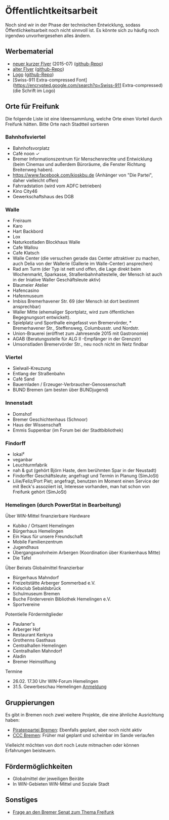 # Öffentlichtkeitsarbeit
Noch sind wir in der Phase der technischen Entwicklung, sodass Öffentlichkeitsarbeit noch nicht sinnvoll ist. Es könnte sich zu häufig noch irgendwo unvorhergesehen alles ändern.

## Werbematerial

* [neuer kurzer Flyer](https://github.com/FreifunkBremen/flyer/raw/short/flyer_short.pdf) (2015-07) ([github-Repo](https://github.com/FreifunkBremen/flyer/tree/short))
* [alter Flyer](https://github.com/FreifunkBremen/flyer/blob/gh-pages/Flyer.pdf?raw=true) ([github-Repo](https://github.com/FreifunkBremen/flyer/))
* [Logo](http://bremen.freifunk.net/images/logo/logo.svg) ([github-Repo](https://github.com/FreifunkBremen/logo/))
* [Swiss-911 Extra-compressed Font](https://encrypted.google.com/search?q=Swiss-911 Extra-compressed) (die Schrift im Logo)

## Orte für Freifunk

Die folgende Liste ist eine Ideensammlung, welche Orte einen Vorteil durch Freifunk hätten. Bitte Orte nach Stadtteil sortieren

### Bahnhofsviertel

* Bahnhofsvorplatz
* Café noon &#10003;
* Bremer Informationszentrum
für Menschenrechte und Entwicklung (beim Cinemax und außerdem Büroräume, die Fenster Richtung Breitenweg haben).
* https://www.facebook.com/kioskbu.de (Anhänger von "Die Partei", daher vielleicht offen)
* Fahrradstation (wird vom ADFC betrieben)
* Kino City46
* Gewerkschaftshaus des DGB

### Walle

* Freiraum
* Karo
* Hart Backbord
* Lox
* Naturkostladen Blockhaus Walle
* Cafe Wallou
* Cafe Klatsch
* Walle Center (die versuchen gerade das Center attraktiver zu machen, auch Delia von der Wallerie (Gallerie im Walle-Center) ansprechen)
* Rad am Turm (der Typ ist nett und offen, die Lage direkt beim Wochenmarkt, Sparkasse, Straßenbahnhaltestelle, der Mensch ist auch in der Iniative Waller Geschäftsleute aktiv)
* Blaumeier Atelier
* Hafencasino
* Hafenmuseum
* Imbiss Bremerhavener Str. 69 (der Mensch ist dort bestimmt ansprechbar)
* Waller Mitte (ehemaliger Sportplatz, wird zum öffentlichen Begegnungsort entwickelt).
* Spielplatz und Sporthalle eingefasst von Bremervörder, * Bremerhavener Str., Steffensweg, Columbusstr. und Nordstr.
* Union-Brauerei (eröffnet zum Jahresende 2015 mit Gastronomie)
* AGAB (Beratungsstelle für ALG II -Empfänger in der Grenzstr)
* Umsonstladen Bremervörder Str., neu noch nicht im Netz findbar

### Viertel

* Sielwall-Kreuzung
* Entlang der Straßenbahn
* Café Sand
* Bauernladen / Erzeuger-Verbraucher-Genossenschaft
* BUND Bremen (am besten über BUNDjugend)

### Innenstadt

* Domshof
* Bremer Geschichtenhaus (Schnoor)
* Haus der Wissenschaft
* Emmis Suppenbar (im Forum bei der Stadtbibliothek)

### Findorff

* lokal²
* veganbar
* Leuchturmfabrik
* nah & gut (gehört Björn Haste, dem berühmten Spar in der Neustadt)
* Findorffer Geschäftsleute; angefragt und Termin in Planung (SimJoSt)
* Lilie/Feliz/Port Piet; angefragt, benutzen im Moment einen Service der mit Beck's assoziiert ist, Interesse vorhanden, man hat schon von Freifunk gehört (SimJoSt)

### Hemelingen (durch PowerStat in Bearbeitung)

Über WIN-Mittel finanzierbare Hardware

* Kubiko / Ortsamt Hemelingen
* Bürgerhaus Hemelingen
* Ein Haus für unsere Freundschaft
* Mobile Familienzentrum
* Jugendhaus
* Übergangswohnheim Arbergen (Koordination über Krankenhaus Mitte)
* Die Tafel

Über Beirats Globalmittel finanzierbar

* Bürgerhaus Mahndorf
* Freizeitstätte Arberger Sommerbad e.V.
* Kidsclub Sebaldsbrück
* Schulmuseum Bremen
* Buche Förderverein Bibliothek Hemelingen e.V.
* Sportvereine

Potentielle Fördermitglieder

* Paulaner's
* Arberger Hof
* Restaurant Kerkyra
* Grothenns Gasthaus
* Centralhallen Hemelingen
* Centralhallen Mahndorf
* Aladin
* Bremer Heimstiftung

Termine

* 26.02. 17.30 Uhr WIN-Forum Hemelingen
* 31.5. Gewerbeschau Hemelingen [Anmeldung](http://www.hemelingen-marketing.de/images/www_marketing_hemelingen/beitraege_und_module_DE/Fotos/Fotos_Veranstaltungen/2015/Gewerbeschau/Abfrage_HEVi_050215.pdf)

## Gruppierungen

Es gibt in Bremen noch zwei weitere Projekte, die eine ähnliche Ausrichtung haben:

* [Piratenpartei Bremen](http://piraten-hb.de/mitmachen/projekte/piratenfreifunk/): Ebenfalls geplant, aber noch nicht aktiv
* [CCC Bremen](http://www.ccchb.de/wiki/Freifunk): Früher mal geplant und scheinbar im Sande verlaufen

Vielleicht möchten von dort noch Leute mitmachen oder können Erfahrungen beisteuern.

## Fördermöglichkeiten

* Globalmittel der jeweiligen Beiräte
* In WIN-Gebieten WIN-Mittel und Soziale Stadt

## Sonstiges

* [Frage an den Bremer Senat zum Thema Freifunk](http://www.rhhb.de/2013/02/freifunk/)
